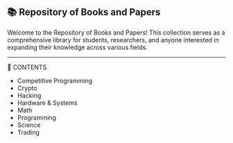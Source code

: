 📚 Repository of Books and Papers
-----------------------------------------------------------
Welcome to the Repository of Books and Papers! This collection serves as a comprehensive library for students, researchers, and anyone interested in expanding their knowledge across various fields. 

----------------------------------------
📖 CONTENTS
- Competitive Programming
- Crypto
- Hacking
- Hardware & Systems
- Math
- Programming
- Science
- Trading

